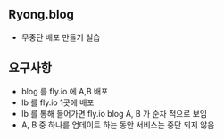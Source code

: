 ## Ryong.blog

- 무중단 배포 만들기 실습

## 요구사항
- blog 를 fly.io 에 A,B 배포
- lb 를 fly.io 1곳에 배포
- lb 를 통해 들어가면 fly.io blog A, B 가 순차 적으로 보임
- A, B 중 하나를 업데이트 하는 동안 서비스는 중단 되지 않음
